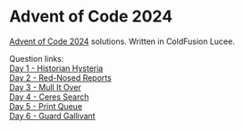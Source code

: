 # Advent of Code 2024
[Advent of Code 2024](https://adventofcode.com/2024) solutions. Written in ColdFusion Lucee.

Question links:  
[Day 1 - Historian Hysteria](<Day 1 - Historian Hysteria/questions.md>)  
[Day 2 - Red-Nosed Reports](<Day 2 - Red-Nosed Reports/questions.md>)  
[Day 3 - Mull It Over](<Day 3 - Mull It Over/questions.md>)  
[Day 4 - Ceres Search](<Day 4 - Ceres Search/questions.md>)  
[Day 5 - Print Queue](<Day 5 - Print Queue/questions.md>)  
[Day 6 - Guard Gallivant](<Day 6 - Guard Gallivant/questions.md>)  